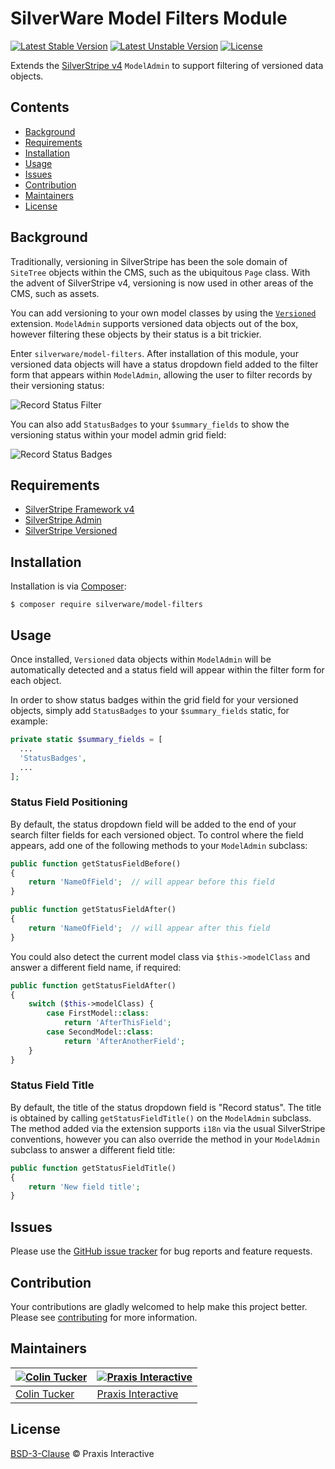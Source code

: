 # SilverWare Model Filters Module

[![Latest Stable Version](https://poser.pugx.org/silverware/model-filters/v/stable)](https://packagist.org/packages/silverware/model-filters)
[![Latest Unstable Version](https://poser.pugx.org/silverware/model-filters/v/unstable)](https://packagist.org/packages/silverware/model-filters)
[![License](https://poser.pugx.org/silverware/model-filters/license)](https://packagist.org/packages/silverware/model-filters)

Extends the [SilverStripe v4][silverstripe] `ModelAdmin` to support filtering of versioned data objects.

## Contents

- [Background](#background)
- [Requirements](#requirements)
- [Installation](#installation)
- [Usage](#usage)
- [Issues](#issues)
- [Contribution](#contribution)
- [Maintainers](#maintainers)
- [License](#license)

## Background

Traditionally, versioning in SilverStripe has been the sole domain of
`SiteTree` objects within the CMS, such as the ubiquitous `Page` class.
With the advent of SilverStripe v4, versioning is now used in
other areas of the CMS, such as assets.

You can add versioning to your own model classes by using the
[`Versioned`][silverstripe-versioned] extension. `ModelAdmin` supports
versioned data objects out of the box, however filtering these objects
by their status is a bit trickier.

Enter `silverware/model-filters`. After installation of this module,
your versioned data objects will have a status dropdown field added to
the filter form that appears within `ModelAdmin`, allowing the user
to filter records by their versioning status:

![Record Status Filter](http://i.imgur.com/841RCcE.png)

You can also add `StatusBadges` to your `$summary_fields` to show
the versioning status within your model admin grid field:

![Record Status Badges](http://i.imgur.com/8PUxsQ3.png)

## Requirements

- [SilverStripe Framework v4][silverstripe]
- [SilverStripe Admin][silverstripe-admin]
- [SilverStripe Versioned][silverstripe-versioned]

## Installation

Installation is via [Composer][composer]:

```
$ composer require silverware/model-filters
```

## Usage

Once installed, `Versioned` data objects within `ModelAdmin` will
be automatically detected and a status field will appear within
the filter form for each object.

In order to show status badges within the grid field for your
versioned objects, simply add `StatusBadges` to your `$summary_fields` static,
for example:

```php
private static $summary_fields = [
  ...
  'StatusBadges',
  ...
];
```

### Status Field Positioning

By default, the status dropdown field will be added to the end of
your search filter fields for each versioned object.  To control
where the field appears, add one of the following methods to
your `ModelAdmin` subclass:

```php
public function getStatusFieldBefore()
{
    return 'NameOfField';  // will appear before this field
}
```

```php
public function getStatusFieldAfter()
{
    return 'NameOfField';  // will appear after this field
}
```

You could also detect the current model class via `$this->modelClass` and answer a
different field name, if required:

```php
public function getStatusFieldAfter()
{
    switch ($this->modelClass) {
        case FirstModel::class:
            return 'AfterThisField';
        case SecondModel::class:
            return 'AfterAnotherField';
    }
}
```

### Status Field Title

By default, the title of the status dropdown field is "Record status". The title
is obtained by calling `getStatusFieldTitle()` on the `ModelAdmin` subclass.  The method
added via the extension supports `i18n` via the usual SilverStripe
conventions, however you can also override the method in your
`ModelAdmin` subclass to answer a different field title:

```php
public function getStatusFieldTitle()
{
    return 'New field title';
}
```

## Issues

Please use the [GitHub issue tracker][issues] for bug reports and feature requests.

## Contribution

Your contributions are gladly welcomed to help make this project better. Please see [contributing](CONTRIBUTING.md)
for more information.

## Maintainers

[![Colin Tucker](https://avatars3.githubusercontent.com/u/1853705?s=144)](https://github.com/colintucker) | [![Praxis Interactive](https://avatars2.githubusercontent.com/u/1782612?s=144)](https://www.praxis.net.au)
---|---
[Colin Tucker](https://github.com/colintucker) | [Praxis Interactive](https://www.praxis.net.au)

## License

[BSD-3-Clause](LICENSE.md) &copy; Praxis Interactive

[silverstripe]: https://github.com/silverstripe/silverstripe-framework
[silverstripe-admin]: https://github.com/silverstripe/silverstripe-admin
[silverstripe-versioned]: https://github.com/silverstripe/silverstripe-versioned
[issues]: https://github.com/praxisnetau/silverware-model-filters/issues
[composer]: https://getcomposer.org
